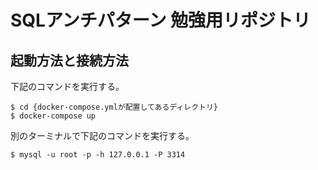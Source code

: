 # SQLアンチパターン 勉強用リポジトリ
## 起動方法と接続方法
下記のコマンドを実行する。

```
$ cd {docker-compose.ymlが配置してあるディレクトリ}
$ docker-compose up
```

別のターミナルで下記のコマンドを実行する。

```
$ mysql -u root -p -h 127.0.0.1 -P 3314
```
